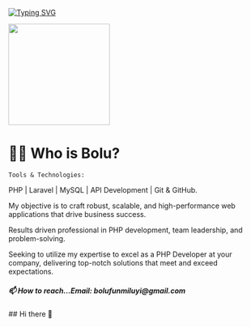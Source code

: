  
[![Typing SVG](https://readme-typing-svg.demolab.com?font=Poppins&duration=8000&pause=2000&color=FFD700&center=true&vCenter=true&width=435&lines=Hi,+I+Am+Bolu_+Nice+To+Meet+You;Welcome+to+My+World,+Cheers)](https://git.io/typing-svg)

<img src="https://media.tenor.com/images/24a7d581987d982ba8e1508f59f339b7/tenor.gif" width="200" height="200">


 
  
  <h1>👨‍💻 Who is Bolu?</h1>
  
 
	
	Tools & Technologies:
PHP | Laravel  | MySQL | API Development | Git & GitHub.

 My objective is to craft robust, scalable, and high-performance web applications that drive business success.

 Results driven professional in PHP development, team leadership, and problem-solving. 

Seeking to utilize my expertise to excel as a PHP Developer at your company, delivering top-notch solutions that meet and exceed expectations.

<h5>📫 How to reach...Email: bolufunmiluyi@gmail.com</h5>
## Hi there 👋

<!--
**Boluwatife01-bea/Boluwatife01-bea** is a ✨ _special_ ✨ repository because its `README.md` (this file) appears on your GitHub profile.

Here are some ideas to get you started:

- 🔭 I’m currently working on ...
- 🌱 I’m currently learning ...
- 👯 I’m looking to collaborate on ...
- 🤔 I’m looking for help with ...
- 💬 Ask me about ...
- 📫 How to reach me: ...
- 😄 Pronouns: ...
- ⚡ Fun fact: ...
-->
